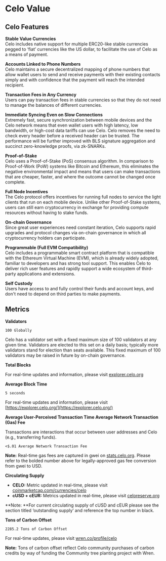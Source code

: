 # Celo Value

## **Celo Features**

**Stable Value Currencies** \
Celo includes native support for multiple ERC20-like stable currencies pegged to ‘fiat’ currencies like the US dollar, to facilitate the use of Celo as a means of payment.

**Accounts Linked to Phone Numbers** \
Celo maintains a secure decentralized mapping of phone numbers that allow wallet users to send and receive payments with their existing contacts simply and with confidence that the payment will reach the intended recipient.

**Transaction Fees in Any Currency** \
Users can pay transaction fees in stable currencies so that they do not need to manage the balances of different currencies.

**Immediate Syncing Even on Slow Connections** \
Extremely fast, secure synchronization between mobile devices and the Celo network means that even wallet users with high latency, low bandwidth, or high-cost data tariffs can use Celo. Celo removes the need to check every header before a received header can be trusted. The performance will be further improved with BLS signature aggregation and succinct zero-knowledge proofs, via zk-SNARKs.

**Proof-of-Stake** \
Celo uses a Proof-of-Stake (PoS) consensus algorithm. In comparison to Proof-of-Work (PoW) systems like Bitcoin and Ethereum, this eliminates the negative environmental impact and means that users can make transactions that are cheaper, faster, and where the outcome cannot be changed once complete.

**Full Node Incentives** \
The Celo protocol offers incentives for running full nodes to service the light clients that run on each mobile device. Unlike other Proof-of-Stake systems, users can still earn cryptocurrency in exchange for providing compute resources without having to stake funds.

**On-chain Governance** \
Since great user experiences need constant iteration, Celo supports rapid upgrades and protocol changes via on-chain governance in which all cryptocurrency holders can participate.

**Programmable (Full EVM Compatibility)** \
Celo includes a programmable smart contract platform that is compatible with the Ethereum Virtual Machine (EVM), which is already widely adopted, familiar to developers and has strong tool support. This enables Celo to deliver rich user features and rapidly support a wide ecosystem of third-party applications and extensions.

**Self Custody** \
Users have access to and fully control their funds and account keys, and don't need to depend on third parties to make payments.

## **Metrics**

**Validators**

```
100 Globally
```

Celo has a validator set with a fixed maximum size of 100 validators at any given time. Validators are elected to this set on a daily basis; typically more validators stand for election than seats available. This fixed maximum of 100 validators may be raised in future by on-chain governance. 

**Total Blocks**

For real-time updates and information, please visit [explorer.celo.org](https://explorer.celo.org/) 

**Average Block Time**

```
5 seconds
```

For real-time updates and information, please visit [https://explorer.celo.org/](https://explorer.celo.org/) 

**Average User-Perceived Transaction Time Average Network Transaction (Gas) Fee**

Transactions are interactions that occur between user addresses and Celo (e.g., transferring funds).

```
<$.01 Average Network Transaction Fee
```

**Note:** Real-time gas fees are captured in gwei on [stats.celo.org](https://stats.celo.org/). Please refer to the bolded number above for legally-approved gas fee conversion from gwei to USD.

**Circulating Supply**

* **CELO:** Metric updated in real-time, please visit  [coinmarketcap.com/currencies/celo](https://coinmarketcap.com/currencies/celo/) 
* **cUSD + cEUR:** Metrics updated in real-time, please visit [celoreserve.org](https://celoreserve.org/) 

**Note: **For current circulating supply of cUSD and cEUR please see the section titled ‘outstanding supply’ and reference the top number in black. 

**Tons of Carbon Offset**

```
2285.2 Tons of Carbon Offset
```

For real-time updates, please visit [wren.co/profile/celo](https://www.wren.co/profile/celo)

**Note:** Tons of carbon offset reflect Celo community purchases of carbon credits by way of funding the Community tree planting project with Wren. 
